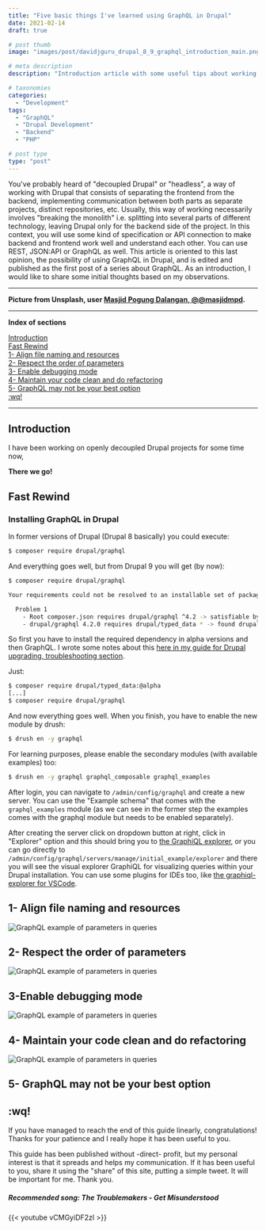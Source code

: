 ```yaml
---
title: "Five basic things I've learned using GraphQL in Drupal"
date: 2021-02-14
draft: true

# post thumb
image: "images/post/davidjguru_drupal_8_9_graphql_introduction_main.png"

# meta description
description: "Introduction article with some useful tips about working with GraphQL and Drupal."

# taxonomies
categories:
  - "Development"
tags:
  - "GraphQL"
  - "Drupal Development"
  - "Backend"
  - "PHP"

# post type
type: "post"
---
```

You've probably heard of "decoupled Drupal" or "headless", a way of working with Drupal that consists of separating the frontend from the backend, implementing communication between both parts as separate projects, distinct repositories, etc. Usually, this way of working necessarily involves "breaking the monolith" i.e. splitting into several parts of different technology, leaving Drupal only for the backend side of the project. In this context, you will use some kind of specification or API connection to make backend and frontend work well and understand each other. You can use REST, JSON:API or GraphQL as well. This article is oriented to this last opinion, the possibility of using GraphQL in Drupal, and is edited and published as the first post of a series about GraphQL. As an introduction, I would like to share some initial thoughts based on my observations. 

--------------------------------------------------------------------------------------
**Picture from Unsplash, user [Masjid Pogung Dalangan, @@masjidmpd](https://unsplash.com/@masjidmpd).**


---------------------------------------------------------------------------------

**Index of sections**
<!-- TOC -->
[Introduction](#introduction)  
[Fast Rewind](#fast-rewind)  
[1- Align file naming and resources](#1--align-file-naming-and-resources)  
[2- Respect the order of parameters](#2--respect-the-order-of-parameters)  
[3- Enable debugging mode](#3-enable-debugging-mode)  
[4- Maintain your code clean and do refactoring](#4--maintain-your-code-clean-and-do-refactoring)  
[5- GraphQL may not be your best option](#5--graphql-may-not-be-your-best-option)  
[:wq!](#wq)  

---------------------------------------------------------------------------------


## Introduction

I have been working on openly decoupled Drupal projects for some time now, 


**There we go!**

## Fast Rewind 

### Installing GraphQL in Drupal 

In former versions of Drupal (Drupal 8 basically) you could execute:  
```bash 
$ composer require drupal/graphql
```
And everything goes well, but from Drupal 9 you will get (by now): 


```bash
$ composer require drupal/graphql

Your requirements could not be resolved to an installable set of packages.

  Problem 1
    - Root composer.json requires drupal/graphql ^4.2 -> satisfiable by drupal/graphql[4.2.0].
    - drupal/graphql 4.2.0 requires drupal/typed_data * -> found drupal/typed_data[dev-1.x, 1.0.0-alpha1, ..., 1.x-dev (alias of dev-1.x)] but it does not match your minimum-stability.
```

So first you have to install the required dependency in alpha versions and then GraphQL. I wrote some notes about this [here in my guide for Drupal upgrading, troubleshooting section](https://davidjguru.github.io/blog/drupal-techniques-how-to-upgrade-drupal#6--troubleshooting).   

Just:  
```bash
$ composer require drupal/typed_data:@alpha
[...]
$ composer require drupal/graphql
```
And now everything goes well. When you finish, you have to enable the new module by drush:  

```bash
$ drush en -y graphql
```
For learning purposes, please enable the secondary modules (with available examples) too:  
```bash
$ drush en -y graphql graphql_composable graphql_examples
```

After login, you can navigate to `/admin/config/graphql` and create a new server. You can use the "Example schema" that comes with the `graphql_examples` module (as we can see in the former step the examples comes with the graphql module but needs to be enabled separately).   

After creating the server click on dropdown button at right, click in "Explorer" option and this should bring you to [the GraphiQL explorer](https://github.com/graphql/graphiql/tree/main/packages/graphiql#readme), or you can go directly to `/admin/config/graphql/servers/manage/initial_example/explorer` and there you will see the visual explorer GraphiQL for visualizing queries within your Drupal installation. You can use some plugins for IDEs too, like [the graphiql-explorer for VSCode](https://marketplace.visualstudio.com/items?itemName=GabrielNordeborn.vscode-graphiql-explorer). 



## 1- Align file naming and resources

![GraphQL example of parameters in queries](../../images/post/davidjguru_drupal_8_9_graphql_introduction_2.png)


## 2- Respect the order of parameters


![GraphQL example of parameters in queries](../../images/post/davidjguru_drupal_8_9_graphql_introduction_2.png)



## 3-Enable debugging mode  

![GraphQL example of parameters in queries](../../images/post/davidjguru_drupal_8_9_graphql_introduction_2.png)

## 4- Maintain your code clean and do refactoring  


![GraphQL example of parameters in queries](../../images/post/davidjguru_drupal_8_9_graphql_introduction_2.png)


## 5- GraphQL may not be your best option  


## :wq!

If you have managed to reach the end of this guide linearly, congratulations! Thanks for your patience and I really hope it has been useful to you.

This guide has been published without -direct- profit, but my personal interest is that it spreads and helps my communication. If it has been useful to you, share it using the "share" of this site, putting a simple tweet. It will be important for me. Thank you.

##### Recommended song: The Troublemakers - Get Misunderstood

{{< youtube vCMGyiDF2zI >}}
